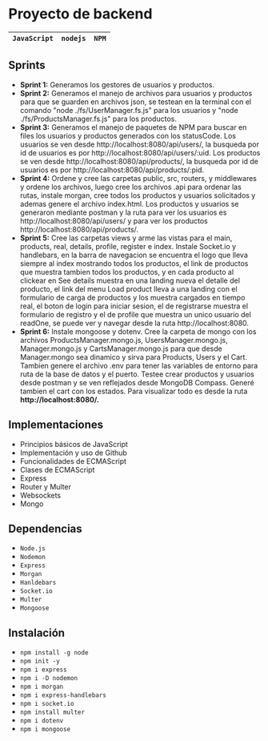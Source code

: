 # Proyecto de backend

| `JavaScript` | `nodejs` | `NPM` |
| :------------: | ---------- | ------- |

## Sprints

* **Sprint 1:** Generamos los gestores de usuarios y productos.
* **Sprint 2:** Generamos el manejo de archivos para usuarios y productos para que se guarden en archivos json, se testean en la terminal con el comando "node ./fs/UserManager.fs.js" para los usuarios y "node ./fs/ProductsManager.fs.js" para los productos.
* **Sprint 3:** Generamos el manejo de paquetes de NPM para buscar en files los usuarios y productos generados con los statusCode. Los usuarios se ven desde http://localhost:8080/api/users/, la busqueda por id de usuarios es por http://localhost:8080/api/users/:uid. Los productos se ven desde http://localhost:8080/api/products/, la busqueda por id de usuarios es por http://localhost:8080/api/products/:pid.
* **Sprint 4:** Ordene y cree las carpetas public, src, routers, y middlewares y ordene los archivos, luego cree los archivos .api para ordenar las rutas, instale morgan, cree todos los productos y usuarios solicitados y ademas genere el archivo index.html. Los productos y usuarios se generaron mediante postman y la ruta para ver los usuarios es http://localhost:8080/api/users/ y para ver los productos http://localhost:8080/api/products/.
* **Sprint 5:** Cree las carpetas views y arme las vistas para el main, products, real, details, profile, register e index. Instale Socket.io y handlebars, en la barra de navegacion se encuentra el logo que lleva siempre al index mostrando todos los productos, el link de productos que muestra tambien todos los productos, y en cada producto al clickear en See details muestra en una landing nueva el detalle del producto, el link del menu Load product lleva a una landing con el formulario de carga de productos y los muestra cargados en tiempo real, el boton de login para iniciar sesion, el de registrarse muestra el formulario de registro y el de profile que muestra un unico usuario del readOne, se puede ver y navegar desde la ruta http://localhost:8080.
* **Sprint 6:** Instale mongoose y dotenv. Cree la carpeta de mongo con los archivos ProductsManager.mongo.js, UsersManager.mongo.js, Manager.mongo.js y CartsManager.mongo.js para que desde Manager.mongo sea dinamico y sirva para Products, Users y el Cart. Tambien genere el archivo .env para tener las variables de entorno para ruta de la base de datos y el puerto. Testee crear productos y usuarios desde postman y se ven reflejados desde MongoDB Compass. Generé tambien el cart con los estados. Para visualizar todo es desde la ruta **http://localhost:8080/.**

## Implementaciones

* Principios básicos de JavaScript
* Implementación y uso de Github
* Funcionalidades de ECMAScript
* Clases de ECMAScript
* Express
* Router y Multer
* Websockets
* Mongo

## Dependencias

* `Node.js`
* `Nodemon`
* `Express`
* `Morgan`
* `Hanldebars`
* `Socket.io`
* `Multer`
* `Mongoose`

## Instalación

* `npm install -g node`
* `npm init -y`
* `npm i express`
* `npm i -D nodemon`
* `npm i morgan`
* `npm i express-handlebars`
* `npm i socket.io`
* `npm install multer`
* `npm i dotenv`
* `npm i mongoose`
